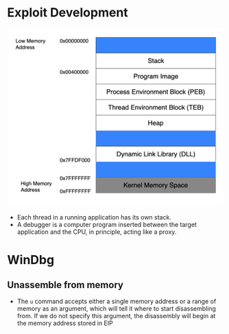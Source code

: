 # Exploit Development

![Program Memory](../../images/Program%20memory%20.png "Program memory")

- Each thread in a running application has its own stack.
- A debugger is a computer program inserted between the target application and the CPU, in principle, acting like a proxy.

# WinDbg

## Unassemble from memory 
- The `u` command accepts either a single memory address or a range of memory as an argument, which will tell it where to start disassembling from. If we do not specify this argument, the disassembly will begin at the memory address stored in EIP